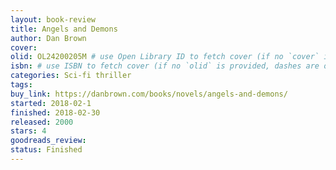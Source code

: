 ```yaml
---
layout: book-review
title: Angels and Demons
author: Dan Brown
cover:
olid: OL24200205M # use Open Library ID to fetch cover (if no `cover` is provided)
isbn: # use ISBN to fetch cover (if no `olid` is provided, dashes are optional)
categories: Sci-fi thriller
tags:
buy_link: https://danbrown.com/books/novels/angels-and-demons/
started: 2018-02-1
finished: 2018-02-30
released: 2000
stars: 4
goodreads_review:
status: Finished
---
```

